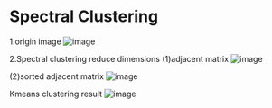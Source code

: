 # Spectral Clustering

1.origin image
![image](https://github.com/ansj11/Spectral-Clustering/tree/master/results/xjtu.jpg)

2.Spectral clustering reduce dimensions
(1)adjacent matrix
![image](https://github.com/ansj11/Spectral-Clustering/tree/master/results/1.jpg)

(2)sorted adjacent matrix
![image](https://github.com/ansj11/Spectral-Clustering/tree/master/results/sorted_adjacent_matrix.jpg)

Kmeans clustering result
![image](https://github.com/ansj11/Spectral-Clustering/tree/master/results/x12.jpg)
